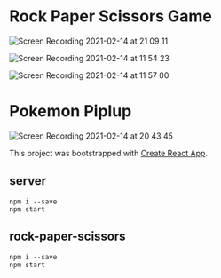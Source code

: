 

# Rock Paper Scissors Game

![Screen Recording 2021-02-14 at 21 09 11](https://user-images.githubusercontent.com/36758965/107879394-202bd900-6f0b-11eb-849e-e0070cbd6929.gif)

![Screen Recording 2021-02-14 at 11 54 23](https://user-images.githubusercontent.com/36758965/107869634-cacbd980-6ec2-11eb-9e55-b57b99335f89.gif)

![Screen Recording 2021-02-14 at 11 57 00](https://user-images.githubusercontent.com/36758965/107869585-601a9e00-6ec2-11eb-9136-8ed2e8bff735.gif)

# Pokemon Piplup

![Screen Recording 2021-02-14 at 20 43 45](https://user-images.githubusercontent.com/36758965/107878920-5b78d880-6f08-11eb-8b4a-089c10e2eb6a.gif)

This project was bootstrapped with [Create React App](https://github.com/facebook/create-react-app).

## server

```shell
npm i --save
npm start
```

## rock-paper-scissors

```shell
npm i --save
npm start
```
